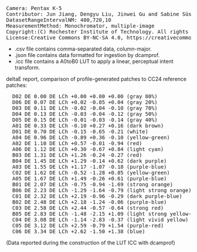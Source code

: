 <pre>
Camera: Pentax K-5
Contributor: Jun Jiang, Dengyu Liu, Jinwei Gu and Sabine Süsstrunk, http://www.gujinwei.org/research/camspec/db.html
DatasetRangeIntervalNM: 400,720,10
MeasurementMethod: Monochromator, multiple-image
Copyright:(C) Rochester Institute of Technology. All rights reserved.
License:Creative Commons BY-NC-SA 4.0, https://creativecommons.org/licenses/by-nc-sa/4.0/legalcode
</pre>

- .csv file contains comma-separated data, column-major.
- .json file contains data formatted for ingestion by dcamprof.
- .icc file contains a A0toB0 LUT to apply a linear, perceptual intent transform.

deltaE report, comparison of profile-generated patches to CC24 reference patches:
<pre>
  D02 DE 0.00 DE LCh +0.00 +0.00 +0.00 (gray 80%)
  D06 DE 0.07 DE LCh +0.02 -0.05 +0.04 (gray 20%)
  D03 DE 0.11 DE LCh -0.02 -0.04 -0.10 (gray 70%)
  D04 DE 0.13 DE LCh -0.03 -0.04 -0.12 (gray 50%)
  D05 DE 0.15 DE LCh -0.01 -0.03 -0.14 (gray 40%)
  A01 DE 0.33 DE LCh -0.10 +0.27 +0.16 (dark brown)
  D01 DE 0.70 DE LCh -0.15 -0.65 -0.21 (white)
  A04 DE 0.96 DE LCh -0.89 +0.36 -0.10 (yellow-green)
  A02 DE 1.10 DE LCh +0.57 -0.01 -0.94 (red)
  A06 DE 1.12 DE LCh +0.30 -0.67 +0.84 (light cyan)
  B03 DE 1.31 DE LCh +1.26 -0.24 -0.27 (red)
  B04 DE 1.45 DE LCh +1.29 -0.14 +0.62 (dark purple)
  A03 DE 1.55 DE LCh +1.17 -1.07 -0.18 (purple-blue)
  C02 DE 1.62 DE LCh -0.52 -1.28 +0.85 (yellow-green)
  A05 DE 1.67 DE LCh +1.49 -0.26 +0.61 (purple-blue)
  B01 DE 2.07 DE LCh -0.75 -0.94 -1.69 (strong orange)
  B06 DE 2.23 DE LCh -1.29 -1.64 -0.79 (light strong orange)
  C01 DE 2.32 DE LCh +2.19 -0.96 -0.29 (dark purple-blue)
  B02 DE 2.48 DE LCh +2.18 -1.24 -0.06 (purple-blue)
  C03 DE 2.58 DE LCh +2.44 -0.57 -0.64 (strong red)
  B05 DE 2.83 DE LCh -1.48 -2.15 +1.09 (light strong yellow-green)
  C04 DE 3.08 DE LCh -1.14 -2.83 -0.37 (light vivid yellow)
  C05 DE 3.12 DE LCh +2.59 -0.79 +1.54 (purple-red)
  C06 DE 3.34 DE LCh +2.62 -1.50 +1.38 (blue)
</pre>

(Data reported during the construction of the LUT ICC with dcamprof)
